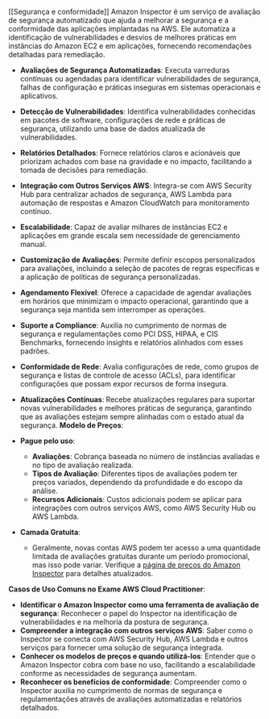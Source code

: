 [[Segurança e conformidade]]
Amazon Inspector é um serviço de avaliação de segurança automatizado que ajuda a melhorar a segurança e a conformidade das aplicações implantadas na AWS. Ele automatiza a identificação de vulnerabilidades e desvios de melhores práticas em instâncias do Amazon EC2 e em aplicações, fornecendo recomendações detalhadas para remediação.
- **Avaliações de Segurança Automatizadas**: Executa varreduras contínuas ou agendadas para identificar vulnerabilidades de segurança, falhas de configuração e práticas inseguras em sistemas operacionais e aplicativos.
- **Detecção de Vulnerabilidades**: Identifica vulnerabilidades conhecidas em pacotes de software, configurações de rede e práticas de segurança, utilizando uma base de dados atualizada de vulnerabilidades.
- **Relatórios Detalhados**: Fornece relatórios claros e acionáveis que priorizam achados com base na gravidade e no impacto, facilitando a tomada de decisões para remediação.
- **Integração com Outros Serviços AWS**: Integra-se com AWS Security Hub para centralizar achados de segurança, AWS Lambda para automação de respostas e Amazon CloudWatch para monitoramento contínuo.
- **Escalabilidade**: Capaz de avaliar milhares de instâncias EC2 e aplicações em grande escala sem necessidade de gerenciamento manual.
- **Customização de Avaliações**: Permite definir escopos personalizados para avaliações, incluindo a seleção de pacotes de regras específicas e a aplicação de políticas de segurança personalizadas.
- **Agendamento Flexível**: Oferece a capacidade de agendar avaliações em horários que minimizam o impacto operacional, garantindo que a segurança seja mantida sem interromper as operações.
- **Suporte a Compliance**: Auxilia no cumprimento de normas de segurança e regulamentações como PCI DSS, HIPAA, e CIS Benchmarks, fornecendo insights e relatórios alinhados com esses padrões.
- **Conformidade de Rede**: Avalia configurações de rede, como grupos de segurança e listas de controle de acesso (ACLs), para identificar configurações que possam expor recursos de forma insegura.
- **Atualizações Contínuas**: Recebe atualizações regulares para suportar novas vulnerabilidades e melhores práticas de segurança, garantindo que as avaliações estejam sempre alinhadas com o estado atual da segurança.
**Modelo de Preços**:

- **Pague pelo uso**:
    
    - **Avaliações**: Cobrança baseada no número de instâncias avaliadas e no tipo de avaliação realizada.
    - **Tipos de Avaliação**: Diferentes tipos de avaliações podem ter preços variados, dependendo da profundidade e do escopo da análise.
    - **Recursos Adicionais**: Custos adicionais podem se aplicar para integrações com outros serviços AWS, como AWS Security Hub ou AWS Lambda.
- **Camada Gratuita**:
    
    - Geralmente, novas contas AWS podem ter acesso a uma quantidade limitada de avaliações gratuitas durante um período promocional, mas isso pode variar. Verifique a [página de preços do Amazon Inspector](https://aws.amazon.com/inspector/pricing/) para detalhes atualizados.

**Casos de Uso Comuns no Exame AWS Cloud Practitioner**:

- **Identificar o Amazon Inspector como uma ferramenta de avaliação de segurança**: Reconhecer o papel do Inspector na identificação de vulnerabilidades e na melhoria da postura de segurança.
- **Compreender a integração com outros serviços AWS**: Saber como o Inspector se conecta com AWS Security Hub, AWS Lambda e outros serviços para fornecer uma solução de segurança integrada.
- **Conhecer os modelos de preços e quando utilizá-los**: Entender que o Amazon Inspector cobra com base no uso, facilitando a escalabilidade conforme as necessidades de segurança aumentam.
- **Reconhecer os benefícios de conformidade**: Compreender como o Inspector auxilia no cumprimento de normas de segurança e regulamentações através de avaliações automatizadas e relatórios detalhados.